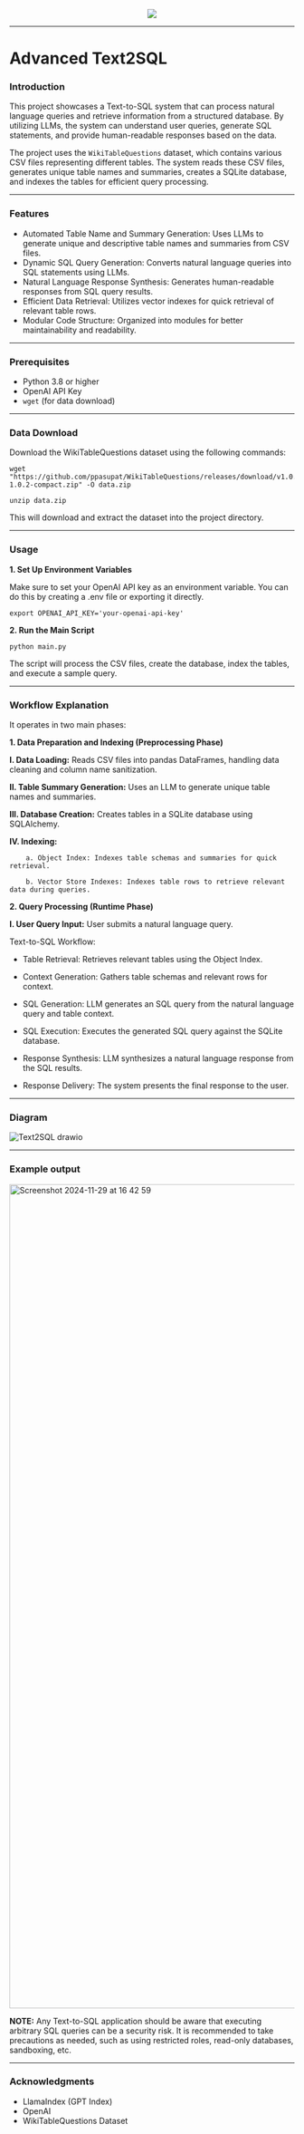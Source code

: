 <p align="center">
  <a href="https://skillicons.dev">
    <img src="https://skillicons.dev/icons?i=python,sqlite" />
  </a>
</p>

---

# Advanced Text2SQL

### Introduction

This project showcases a Text-to-SQL system that can process natural language queries and retrieve information from a structured database. By utilizing LLMs, the system can understand user queries, generate SQL statements, and provide human-readable responses based on the data.

The project uses the ```WikiTableQuestions``` dataset, which contains various CSV files representing different tables. The system reads these CSV files, generates unique table names and summaries, creates a SQLite database, and indexes the tables for efficient query processing.

---

### Features

- Automated Table Name and Summary Generation: Uses LLMs to generate unique and descriptive table names and summaries from CSV files.
- Dynamic SQL Query Generation: Converts natural language queries into SQL statements using LLMs.
- Natural Language Response Synthesis: Generates human-readable responses from SQL query results.
- Efficient Data Retrieval: Utilizes vector indexes for quick retrieval of relevant table rows.
- Modular Code Structure: Organized into modules for better maintainability and readability.

---

### Prerequisites

- Python 3.8 or higher
- OpenAI API Key
- ```wget``` (for data download)

---

### Data Download

Download the WikiTableQuestions dataset using the following commands:

```
wget "https://github.com/ppasupat/WikiTableQuestions/releases/download/v1.0.2/WikiTableQuestions-1.0.2-compact.zip" -O data.zip
```

```
unzip data.zip
```

This will download and extract the dataset into the project directory.

---

### Usage

**1. Set Up Environment Variables**

Make sure to set your OpenAI API key as an environment variable. You can do this by creating a .env file or exporting it directly.

```
export OPENAI_API_KEY='your-openai-api-key'
```

**2. Run the Main Script**
```
python main.py
```

The script will process the CSV files, create the database, index the tables, and execute a sample query.

---

### Workflow Explanation

It operates in two main phases:

**1. Data Preparation and Indexing (Preprocessing Phase)**

**I.   Data Loading:** Reads CSV files into pandas DataFrames, handling data cleaning and column name sanitization.

**II.  Table Summary Generation:** Uses an LLM to generate unique table names and summaries.

**III. Database Creation:** Creates tables in a SQLite database using SQLAlchemy.

**IV.  Indexing:**

        a. Object Index: Indexes table schemas and summaries for quick retrieval.
        
        b. Vector Store Indexes: Indexes table rows to retrieve relevant data during queries.


**2. Query Processing (Runtime Phase)**

**I. User Query Input:** User submits a natural language query.

Text-to-SQL Workflow:

- Table Retrieval: Retrieves relevant tables using the Object Index.
  
- Context Generation: Gathers table schemas and relevant rows for context.
  
- SQL Generation: LLM generates an SQL query from the natural language query and table context.
  
- SQL Execution: Executes the generated SQL query against the SQLite database.
  
- Response Synthesis: LLM synthesizes a natural language response from the SQL results.
  
- Response Delivery: The system presents the final response to the user.

---

### Diagram

![Text2SQL drawio](https://github.com/user-attachments/assets/2fb868a0-212b-441c-81e4-a550fafdf9fc)

---

### Example output

<img width="1455" alt="Screenshot 2024-11-29 at 16 42 59" src="https://github.com/user-attachments/assets/ca639b63-fdb5-41aa-9c32-ca1ed7d550b7">


**NOTE:** Any Text-to-SQL application should be aware that executing 
arbitrary SQL queries can be a security risk. It is recommended to
take precautions as needed, such as using restricted roles, read-only
databases, sandboxing, etc.

---

### Acknowledgments

- LlamaIndex (GPT Index)
- OpenAI
- WikiTableQuestions Dataset


